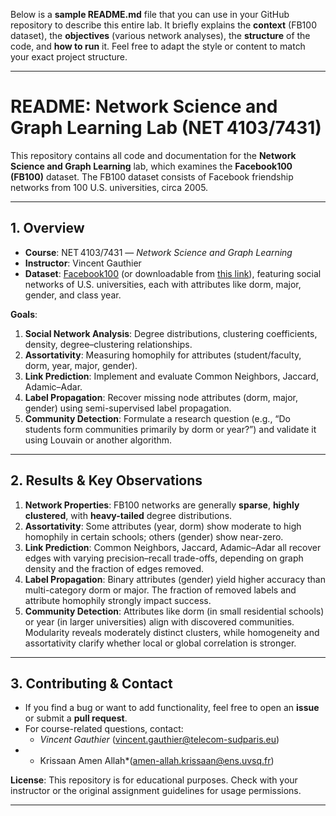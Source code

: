Below is a **sample README.md** file that you can use in your GitHub repository to describe this entire lab. It briefly explains the **context** (FB100 dataset), the **objectives** (various network analyses), the **structure** of the code, and **how to run** it. Feel free to adapt the style or content to match your exact project structure.

---

# **README: Network Science and Graph Learning Lab (NET 4103/7431)**

This repository contains all code and documentation for the **Network Science and Graph Learning** lab, which examines the **Facebook100 (FB100)** dataset. The FB100 dataset consists of Facebook friendship networks from 100 U.S. universities, circa 2005.

---

## **1. Overview**

- **Course**: NET 4103/7431 — *Network Science and Graph Learning*  
- **Instructor**: Vincent Gauthier  
- **Dataset**: [Facebook100](https://classroom.github.com/a/jm4seIEs) (or downloadable from [this link](https://partage.imt.fr/index.php/s/iyFWSQPJNmc7AC7)), featuring social networks of U.S. universities, each with attributes like dorm, major, gender, and class year.

**Goals**:  
1. **Social Network Analysis**: Degree distributions, clustering coefficients, density, degree–clustering relationships.  
2. **Assortativity**: Measuring homophily for attributes (student/faculty, dorm, year, major, gender).  
3. **Link Prediction**: Implement and evaluate Common Neighbors, Jaccard, Adamic–Adar.  
4. **Label Propagation**: Recover missing node attributes (dorm, major, gender) using semi-supervised label propagation.  
5. **Community Detection**: Formulate a research question (e.g., “Do students form communities primarily by dorm or year?”) and validate it using Louvain or another algorithm.

---


## **2. Results & Key Observations**

1. **Network Properties**: FB100 networks are generally **sparse**, **highly clustered**, with **heavy-tailed** degree distributions.  
2. **Assortativity**: Some attributes (year, dorm) show moderate to high homophily in certain schools; others (gender) show near-zero.  
3. **Link Prediction**: Common Neighbors, Jaccard, Adamic–Adar all recover edges with varying precision–recall trade-offs, depending on graph density and the fraction of edges removed.  
4. **Label Propagation**: Binary attributes (gender) yield higher accuracy than multi-category dorm or major. The fraction of removed labels and attribute homophily strongly impact success.  
5. **Community Detection**: Attributes like dorm (in small residential schools) or year (in larger universities) align with discovered communities. Modularity reveals moderately distinct clusters, while homogeneity and assortativity clarify whether local or global correlation is stronger.

---

## **3. Contributing & Contact**

- If you find a bug or want to add functionality, feel free to open an **issue** or submit a **pull request**.  
- For course-related questions, contact:  
  - *Vincent Gauthier* (vincent.gauthier@telecom-sudparis.eu)  
- * Krissaan Amen Allah*(amen-allah.krissaan@ens.uvsq.fr)

**License**: This repository is for educational purposes. Check with your instructor or the original assignment guidelines for usage permissions.

---
